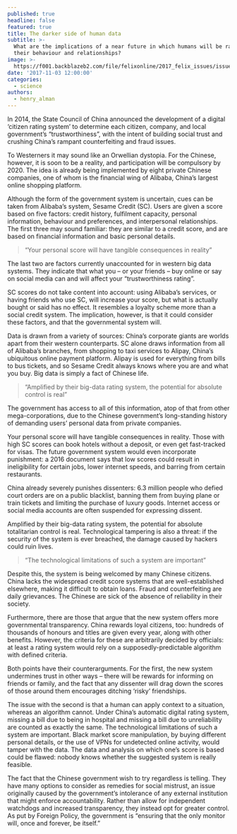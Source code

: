 ```yaml
---
published: true
headline: false
featured: true
title: The darker side of human data
subtitle: >-
  What are the implications of a near future in which humans will be rated on
  their behaviour and relationships?
image: >-
  https://f001.backblazeb2.com/file/felixonline/2017_felix_issues/issue_1674/1674_science_data.jpg
date: '2017-11-03 12:00:00'
categories:
  - science
authors:
  - henry_alman
---
```

In 2014, the State Council of China announced the development of a digital ‘citizen rating system’ to determine each citizen, company, and local government’s “trustworthiness”, with the intent of building social trust and crushing China’s rampant counterfeiting and fraud issues.

To Westerners it may sound like an Orwellian dystopia. For the Chinese, however, it is soon to be a reality, and participation will be compulsory by 2020. The idea is already being implemented by eight private Chinese companies, one of whom is the financial wing of Alibaba, China’s largest online shopping platform.

Although the form of the government system is uncertain, cues can be taken from Alibaba’s system, Sesame Credit (SC). Users are given a score based on five factors: credit history, fulfilment capacity, personal information, behaviour and preferences, and interpersonal relationships. The first three may sound familiar: they are similar to a credit score, and are based on financial information and basic personal details.

> “Your personal score will have tangible consequences in reality”

The last two are factors currently unaccounted for in western big data systems. They indicate that what you – or your friends – buy online or say on social media can and will affect your “trustworthiness rating”. 

SC scores do not take content into account: using Alibaba’s services, or having friends who use SC, will increase your score, but what is actually bought or said has no effect. It resembles a loyalty scheme more than a social credit system. The implication, however, is that it could consider these factors, and that the governmental system will.

Data is drawn from a variety of sources: China’s corporate giants are worlds apart from their western counterparts. SC alone draws information from all of Alibaba’s branches, from shopping to taxi services to Alipay, China’s ubiquitous online payment platform. Alipay is used for everything from bills to bus tickets, and so Sesame Credit always knows where you are and what you buy. Big data is simply a fact of Chinese life.

> “Amplified by their big-data rating system, the potential for absolute control is real”

The government has access to all of this information, atop of that from other mega-corporations, due to the Chinese government’s long-standing history of demanding users’ personal data from private companies.

Your personal score will have tangible consequences in reality. Those with high SC scores can book hotels without a deposit, or even get fast-tracked for visas. The future government system would even incorporate punishment: a 2016 document says that low scores could result in ineligibility for certain jobs, lower internet speeds, and barring from certain restaurants. 

China already severely punishes dissenters: 6.3 million people who defied court orders are on a public blacklist, banning them from buying plane or train tickets and limiting the purchase of luxury goods. Internet access or social media accounts are often suspended for expressing dissent.

Amplified by their big-data rating system, the potential for absolute totalitarian control is real. Technological tampering is also a threat: if the security of the system is ever breached, the damage caused by hackers could ruin lives.

> “The technological limitations of such a system are important”

Despite this, the system is being welcomed by many Chinese citizens. China lacks the widespread credit score systems that are well-established elsewhere, making it difficult to obtain loans. Fraud and counterfeiting are daily grievances. The Chinese are sick of the absence of reliability in their society. 

Furthermore, there are those that argue that the new system offers more governmental transparency. China rewards loyal citizens, too: hundreds of thousands of honours and titles are given every year, along with other benefits. However, the criteria for these are arbitrarily decided by officials: at least a rating system would rely on a supposedly-predictable algorithm with defined criteria.

Both points have their counterarguments. For the first, the new system undermines trust in other ways – there will be rewards for informing on friends or family, and the fact that any dissenter will drag down the scores of those around them encourages ditching ‘risky’ friendships.

The issue with the second is that a human can apply context to a situation, whereas an algorithm cannot. Under China’s automatic digital rating system, missing a bill due to being in hospital and missing a bill due to unreliability are counted as exactly the same. 
The technological limitations of such a system are important. Black market score manipulation, by buying different personal details, or the use of VPNs for undetected online activity, would tamper with the data. The data and analysis on which one’s score is based could be flawed: nobody knows whether the suggested system is really feasible.

The fact that the Chinese government wish to try regardless is telling. They have many options to consider as remedies for social mistrust, an issue originally caused by the government’s intolerance of any external institution that might enforce accountability. 
Rather than allow for independent watchdogs and increased transparency, they instead opt for greater control. As put by Foreign Policy, the government is “ensuring that the only monitor will, once and forever, be itself.”
